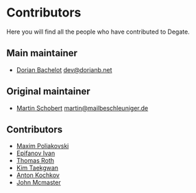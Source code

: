 # Contributors

Here you will find all the people who have contributed to Degate.

## Main maintainer

- [Dorian Bachelot](https://github.com/DorianBDev) <dev@dorianb.net>

## Original maintainer

- [Martin Schobert](https://github.com/nitram2342) <martin@mailbeschleuniger.de>

## Contributors

- [Maxim Poliakovski](https://github.com/maximumspatium)
- [Epifanov Ivan](https://github.com/isage)
- [Thomas Roth](https://github.com/nezza)
- [Kim Taekgwan](https://github.com/xorrhks0216)
- [Anton Kochkov](https://github.com/XVilka)
- [John Mcmaster](https://github.com/JohnDMcMaster)
